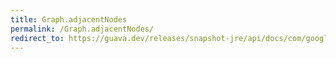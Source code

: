 ```yaml
---
title: Graph.adjacentNodes
permalink: /Graph.adjacentNodes/
redirect_to: https://guava.dev/releases/snapshot-jre/api/docs/com/google/common/graph/Graph.html#adjacentNodes-N-
---
```

